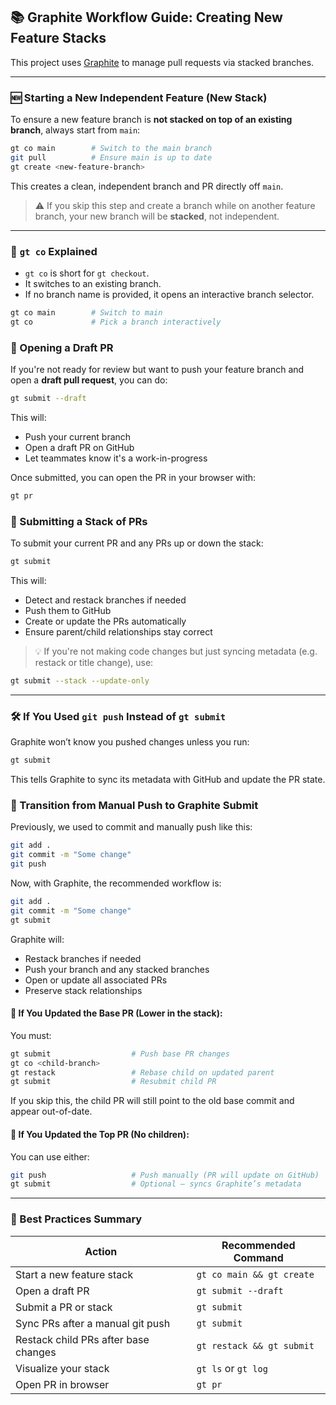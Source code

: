 ## 📚 Graphite Workflow Guide: Creating New Feature Stacks

This project uses [Graphite](https://graphite.dev) to manage pull requests via stacked branches.

---

### 🆕 Starting a New Independent Feature (New Stack)

To ensure a new feature branch is **not stacked on top of an existing branch**, always start from `main`:

```bash
gt co main        # Switch to the main branch
git pull          # Ensure main is up to date
gt create <new-feature-branch>
```

This creates a clean, independent branch and PR directly off `main`.

> ⚠️ If you skip this step and create a branch while on another feature branch, your new branch will be **stacked**, not independent.

---

### 📌 `gt co` Explained

- `gt co` is short for `gt checkout`.
- It switches to an existing branch.
- If no branch name is provided, it opens an interactive branch selector.

```bash
gt co main        # Switch to main
gt co             # Pick a branch interactively
```



### 🚧 Opening a Draft PR

If you're not ready for review but want to push your feature branch and open a **draft pull request**, you can do:

```bash
gt submit --draft
```

This will:
- Push your current branch
- Open a draft PR on GitHub
- Let teammates know it's a work-in-progress

Once submitted, you can open the PR in your browser with:

```bash
gt pr
```


### 🚀 Submitting a Stack of PRs

To submit your current PR and any PRs up or down the stack:

```bash
gt submit
```

This will:
- Detect and restack branches if needed
- Push them to GitHub
- Create or update the PRs automatically
- Ensure parent/child relationships stay correct

> 💡 If you're not making code changes but just syncing metadata (e.g. restack or title change), use:

```bash
gt submit --stack --update-only
```

---

### 🛠 If You Used `git push` Instead of `gt submit`

Graphite won’t know you pushed changes unless you run:

```bash
gt submit
```

This tells Graphite to sync its metadata with GitHub and update the PR state.

### 🔁 Transition from Manual Push to Graphite Submit

Previously, we used to commit and manually push like this:

```bash
git add .
git commit -m "Some change"
git push
```

Now, with Graphite, the recommended workflow is:

```bash
git add .
git commit -m "Some change"
gt submit
```

Graphite will:
- Restack branches if needed
- Push your branch and any stacked branches
- Open or update all associated PRs
- Preserve stack relationships


#### 📌 If You Updated the **Base PR** (Lower in the stack):

You must:
```bash
gt submit                  # Push base PR changes
gt co <child-branch>
gt restack                 # Rebase child on updated parent
gt submit                  # Resubmit child PR
```

If you skip this, the child PR will still point to the old base commit and appear out-of-date.

#### 📌 If You Updated the **Top PR** (No children):

You can use either:
```bash
git push                   # Push manually (PR will update on GitHub)
gt submit                  # Optional — syncs Graphite’s metadata
```

---

### 📌 Best Practices Summary

| Action                                 | Recommended Command     |
|----------------------------------------|--------------------------|
| Start a new feature stack              | `gt co main && gt create` |
| Open a draft PR                        | `gt submit --draft`     |
| Submit a PR or stack                   | `gt submit`             |
| Sync PRs after a manual git push       | `gt submit`             |
| Restack child PRs after base changes   | `gt restack && gt submit` |
| Visualize your stack                   | `gt ls` or `gt log`     |
| Open PR in browser                     | `gt pr`                 |

